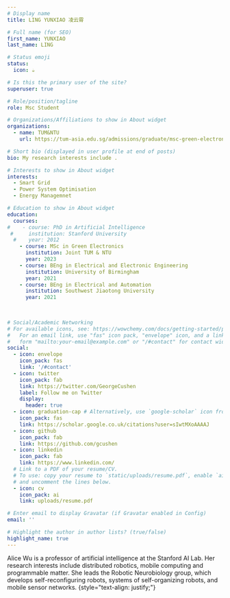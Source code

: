 ```yaml
---
# Display name
title: LING YUNXIAO 凌云霄

# Full name (for SEO)
first_name: YUNXIAO
last_name: LING

# Status emoji
status:
  icon: ☕️

# Is this the primary user of the site?
superuser: true

# Role/position/tagline
role: Msc Student

# Organizations/Affiliations to show in About widget
organizations:
  - name: TUM&NTU
    url: https://tum-asia.edu.sg/admissions/graduate/msc-green-electronics/

# Short bio (displayed in user profile at end of posts)
bio: My research interests include .

# Interests to show in About widget
interests:
  - Smart Grid
  - Power System Optimisation
  - Energy Managemnet

# Education to show in About widget
education:
  courses:
#    - course: PhD in Artificial Intelligence
 #     institution: Stanford University
  #    year: 2012
    - course: MSc in Green Electronics
      institution: Joint TUM & NTU
      year: 2023
    - course: BEng in Electrical and Electronic Engineering
      institution: University of Birmingham
      year: 2021
    - course: BEng in Electrical and Automation
      institution: Southwest Jiaotong University
      year: 2021
      
      

# Social/Academic Networking
# For available icons, see: https://wowchemy.com/docs/getting-started/page-builder/#icons
#   For an email link, use "fas" icon pack, "envelope" icon, and a link in the
#   form "mailto:your-email@example.com" or "/#contact" for contact widget.
social:
  - icon: envelope
    icon_pack: fas
    link: '/#contact'
  - icon: twitter
    icon_pack: fab
    link: https://twitter.com/GeorgeCushen
    label: Follow me on Twitter
    display:
      header: true
  - icon: graduation-cap # Alternatively, use `google-scholar` icon from `ai` icon pack
    icon_pack: fas
    link: https://scholar.google.co.uk/citations?user=sIwtMXoAAAAJ
  - icon: github
    icon_pack: fab
    link: https://github.com/gcushen
  - icon: linkedin
    icon_pack: fab
    link: https://www.linkedin.com/
  # Link to a PDF of your resume/CV.
  # To use: copy your resume to `static/uploads/resume.pdf`, enable `ai` icons in `params.yaml`,
  # and uncomment the lines below.
  - icon: cv
    icon_pack: ai
    link: uploads/resume.pdf

# Enter email to display Gravatar (if Gravatar enabled in Config)
email: ''

# Highlight the author in author lists? (true/false)
highlight_name: true
---
```


Alice Wu is a professor of artificial intelligence at the Stanford AI Lab. Her research interests include distributed robotics, mobile computing and programmable matter. She leads the Robotic Neurobiology group, which develops self-reconfiguring robots, systems of self-organizing robots, and mobile sensor networks.
{style="text-align: justify;"}
